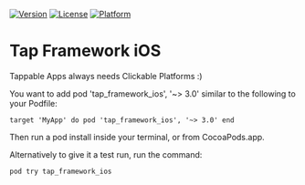 [![Version](https://api.clickntap.com/3.0.0/Tap%20Framework%20iOS.svg)](https://cocoapods.org/pods/tap_framework_ios)
[![License](https://api.clickntap.com/MIT/License.svg)](https://cocoapods.org/pods/tap_framework_ios)
[![Platform](https://api.clickntap.com/Apple%20iOS/Platform.svg)](https://cocoapods.org/pods/tap_framework_ios)

# Tap Framework iOS
Tappable Apps always needs Clickable Platforms :)

You want to add pod 'tap_framework_ios', '~> 3.0' similar to the following to your Podfile:

``
target 'MyApp' do
  pod 'tap_framework_ios', '~> 3.0'
end
``

Then run a pod install inside your terminal, or from CocoaPods.app.

Alternatively to give it a test run, run the command:

``
pod try tap_framework_ios
``
